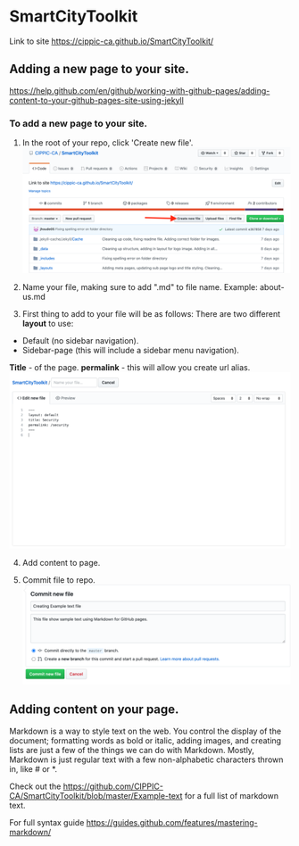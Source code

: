 # SmartCityToolkit
Link to site https://cippic-ca.github.io/SmartCityToolkit/

## Adding a new page to your site.
https://help.github.com/en/github/working-with-github-pages/adding-content-to-your-github-pages-site-using-jekyll

### To add a new page to your site. 
1. In the root of your repo, click 'Create new file'.
![picture of create file](create-file.png)

2. Name your file, making sure to add ".md" to file name.
Example: about-us.md

3. First thing to add to your file will be as follows:
There are two different **layout** to use:
* Default (no sidebar navigation).
* Sidebar-page (this will include a sidebar menu navigation).

**Title** - of the page.
**permalink** - this will allow you create url alias.
![mandatory info](mandatory-info.png)

4. Add content to page. 

5. Commit file to repo.
![commit-file](commit-file.png)


## Adding content on your page. 

Markdown is a way to style text on the web. You control the display of the document; formatting words as bold or italic, adding images, and creating lists are just a few of the things we can do with Markdown. Mostly, Markdown is just regular text with a few non-alphabetic characters thrown in, like # or *.

Check out the https://github.com/CIPPIC-CA/SmartCityToolkit/blob/master/Example-text for a full list of markdown text.

For full syntax guide https://guides.github.com/features/mastering-markdown/
